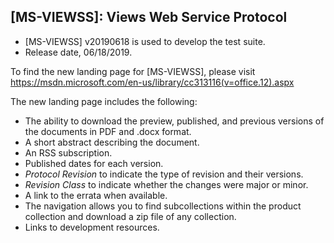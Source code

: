 ## [MS-VIEWSS]: Views Web Service Protocol
- [MS-VIEWSS] v20190618 is used to develop the test suite.
- Release date, 06/18/2019.

To find the new landing page for [MS-VIEWSS], please visit https://msdn.microsoft.com/en-us/library/cc313116(v=office.12).aspx

The new landing page includes the following:
- The ability to download the preview, published, and previous versions of the documents in PDF and .docx format.
- A short abstract describing the document.
- An RSS subscription.
- Published dates for each version.
- *Protocol Revision* to indicate the type of revision and their versions.
- *Revision Class* to indicate whether the changes were major or minor.
- A link to the errata when available.
- The navigation allows you to find subcollections within the product collection and download a zip file of any collection.
- Links to development resources.